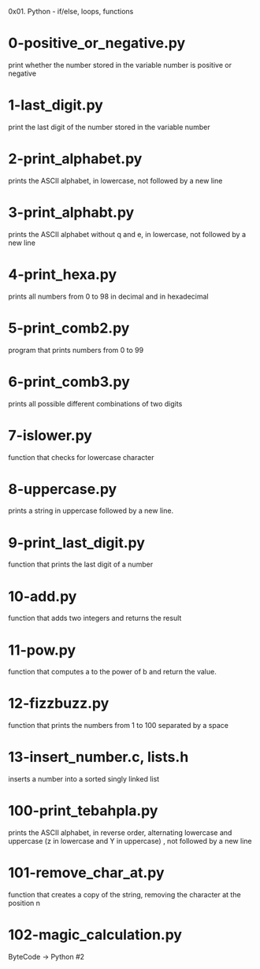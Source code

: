 0x01. Python - if/else, loops, functions

# 0-positive_or_negative.py
print whether the number stored in the variable number is positive or negative

# 1-last_digit.py
print the last digit of the number stored in the variable number

# 2-print_alphabet.py
prints the ASCII alphabet, in lowercase, not followed by a new line

# 3-print_alphabt.py
prints the ASCII alphabet without q and e, in lowercase, not followed by a new line

# 4-print_hexa.py
prints all numbers from 0 to 98 in decimal and in hexadecimal

# 5-print_comb2.py
program that prints numbers from 0 to 99

# 6-print_comb3.py
prints all possible different combinations of two digits

# 7-islower.py
function that checks for lowercase character

# 8-uppercase.py
prints a string in uppercase followed by a new line.

# 9-print_last_digit.py
function that prints the last digit of a number

# 10-add.py
function that adds two integers and returns the result

# 11-pow.py
function that computes a to the power of b and return the value.

# 12-fizzbuzz.py
function that prints the numbers from 1 to 100 separated by a space

# 13-insert_number.c, lists.h
inserts a number into a sorted singly linked list

# 100-print_tebahpla.py
prints the ASCII alphabet, in reverse order, alternating lowercase and uppercase (z in lowercase and Y in uppercase) , not followed by a new line

# 101-remove_char_at.py
function that creates a copy of the string, removing the character at the position n

# 102-magic_calculation.py
ByteCode -> Python #2 
